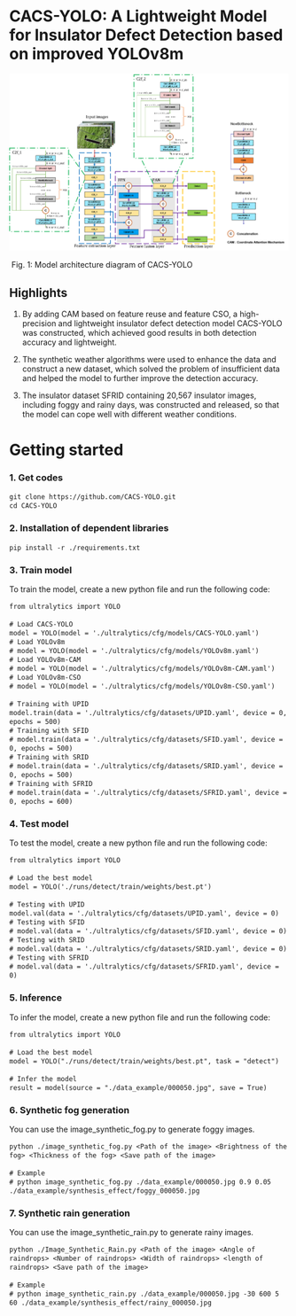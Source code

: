 # CACS-YOLO: A Lightweight Model for Insulator Defect Detection based on improved YOLOv8m

![Model architecture diagram of CACS-YOLO](https://github.com/Deepleen/CACS-YOLO/blob/main/Model%20architecture%20diagram%20of%20CACS-YOLO.png)

​                                                        Fig. 1: Model architecture diagram of CACS-YOLO



## **Highlights**

1) By adding CAM based on feature reuse and feature CSO, a high-precision and lightweight insulator defect detection model CACS-YOLO was constructed, which achieved good results in both detection accuracy and lightweight.

2) The synthetic weather algorithms were used to enhance the data and construct a new dataset, which solved the problem of insufficient data and helped the model to further improve the detection accuracy.

3) The insulator dataset SFRID containing 20,567 insulator images, including foggy and rainy days, was constructed and released, so that the model can cope well with different weather conditions.

# Getting started

### 1. Get codes

```
git clone https://github.com/CACS-YOLO.git
cd CACS-YOLO
```

### 2. Installation of dependent libraries

```
pip install -r ./requirements.txt
```

### 3. Train model

To train the model, create a new python file and run the following code:

```
from ultralytics import YOLO

# Load CACS-YOLO
model = YOLO(model = './ultralytics/cfg/models/CACS-YOLO.yaml')
# Load YOLOv8m
# model = YOLO(model = './ultralytics/cfg/models/YOLOv8m.yaml')
# Load YOLOv8m-CAM
# model = YOLO(model = './ultralytics/cfg/models/YOLOv8m-CAM.yaml')
# Load YOLOv8m-CSO
# model = YOLO(model = './ultralytics/cfg/models/YOLOv8m-CSO.yaml')

# Training with UPID
model.train(data = './ultralytics/cfg/datasets/UPID.yaml', device = 0, epochs = 500)
# Training with SFID
# model.train(data = './ultralytics/cfg/datasets/SFID.yaml', device = 0, epochs = 500)
# Training with SRID
# model.train(data = './ultralytics/cfg/datasets/SRID.yaml', device = 0, epochs = 500)
# Training with SFRID
# model.train(data = './ultralytics/cfg/datasets/SFRID.yaml', device = 0, epochs = 600)
```

### 4. Test model

To test the model, create a new python file and run the following code:

```
from ultralytics import YOLO

# Load the best model
model = YOLO('./runs/detect/train/weights/best.pt')

# Testing with UPID
model.val(data = './ultralytics/cfg/datasets/UPID.yaml', device = 0)
# Testing with SFID
# model.val(data = './ultralytics/cfg/datasets/SFID.yaml', device = 0)
# Testing with SRID
# model.val(data = './ultralytics/cfg/datasets/SRID.yaml', device = 0)
# Testing with SFRID
# model.val(data = './ultralytics/cfg/datasets/SFRID.yaml', device = 0)
```

### 5. Inference

To infer the model, create a new python file and run the following code:

```
from ultralytics import YOLO

# Load the best model
model = YOLO("./runs/detect/train/weights/best.pt", task = "detect")

# Infer the model
result = model(source = "./data_example/000050.jpg", save = True)
```

### 6. Synthetic fog generation

You can use the image_synthetic_fog.py to generate foggy images. 

```
python ./image_synthetic_fog.py <Path of the image> <Brightness of the fog> <Thickness of the fog> <Save path of the image>

# Example
# python image_synthetic_fog.py ./data_example/000050.jpg 0.9 0.05 ./data_example/synthesis_effect/foggy_000050.jpg
```

### 7. Synthetic rain generation

You can use the image_synthetic_rain.py to generate rainy images. 

```
python ./Image_Synthetic_Rain.py <Path of the image> <Angle of raindrops> <Number of raindrops> <Width of raindrops> <length of raindrops> <Save path of the image>

# Example
# python image_synthetic_rain.py ./data_example/000050.jpg -30 600 5 60 ./data_example/synthesis_effect/rainy_000050.jpg
```

